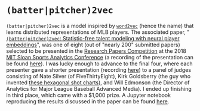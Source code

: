 # <code>(batter|pitcher)2vec</code>
`(batter|pitcher)2vec` is a model inspired by [`word2vec`](https://en.wikipedia.org/wiki/Word2vec) (hence the name) that learns distributed representations of MLB players. The associated paper, "[`(batter|pitcher)2vec`: Statistic-free talent modeling with neural player embeddings](https://drive.google.com/open?id=19ulLWQUgpIw-4pK5d7wa1lDhmhTiph37)", was one of eight (out of "nearly 200" submitted papers) selected to be presented in the [Research Papers Competition](http://www.sloansportsconference.com/activities/research-papers/2018-research-paper-finalists-posters/) at the 2018 [MIT Sloan Sports Analytics Conference](http://www.sloansportsconference.com/) (a recording of the presentation can be found [here](https://youtu.be/nQK44L9j9hY)). I was lucky enough to advance to the final four, where each presenter gave a shorter presentation (recording [here](https://www.youtube.com/watch?v=Z0oAM4Q5hbM&feature=youtu.be&t=43m40s)) to a panel of judges consisting of Nate Silver (of FiveThirtyEight), Kirk Goldsberry (the guy who invented [these hexagonal shot charts](https://spatialjam.com/blog/hexbins)), and Will Edmonson (the Director of Analytics for Major League Baseball Advanced Media). I ended up finishing in third place, which came with a $1,000 prize. A Jupyter notebook reproducing the results discussed in the paper can be found [here](https://github.com/airalcorn2/batter-pitcher-2vec/blob/master/batter_pitcher_2vec.ipynb).
